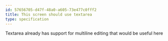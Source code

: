 ```yaml
---
id: 57656705-d47f-48a0-a605-73e477c0fff2
title: This screen should use textarea
type: specification
---
```


Textarea already has support for multiline editing that would be useful here
